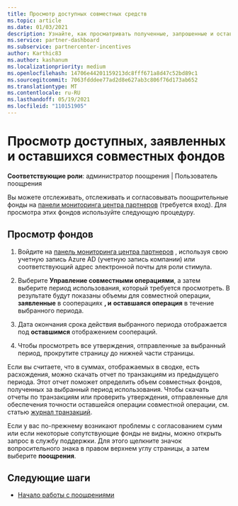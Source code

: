 ```yaml
---
title: Просмотр доступных совместных средств
ms.topic: article
ms.date: 01/03/2021
description: Узнайте, как просматривать полученные, запрошенные и оставшиеся сопутствующие фонды, просматривать сроки действия и выверять несогласованные суммы.
ms.service: partner-dashboard
ms.subservice: partnercenter-incentives
author: Karthic83
ms.author: kashanum
ms.localizationpriority: medium
ms.openlocfilehash: 14706e44201159213dc8fff671a8d47c52bd89c1
ms.sourcegitcommit: 7063fdddee77ad2d8e627ab3c806f76d173ab652
ms.translationtype: MT
ms.contentlocale: ru-RU
ms.lasthandoff: 05/19/2021
ms.locfileid: "110151905"
---
```

# <a name="view-available-earned-claimed-and-remaining-co-op-funds"></a>Просмотр доступных, заявленных и оставшихся совместных фондов

**Соответствующие роли**: администратор поощрения | Пользователь поощрения

Вы можете отслеживать, отслеживать и согласовывать поощрительные фонды на [панели мониторинга центра партнеров](https://partner.microsoft.com/dashboard/) (требуется вход). Для просмотра этих фондов используйте следующую процедуру.

## <a name="view-your-funds"></a>Просмотр фондов

1. Войдите на [панель мониторинга центра партнеров](https://partner.microsoft.com/dashboard/) , используя свою учетную запись Azure AD (учетную запись компании) или соответствующий адрес электронной почты для роли стимула.

2. Выберите **Управление совместными операциями**, а затем выберите период использования, который требуется просмотреть. В результате будут показаны объемы для совместной операции, **заявленные** в сооперациях **, и** **оставшаяся операция** в течение выбранного периода.

3. Дата окончания срока действия выбранного периода отображается под **оставшимся** отображением соопераций.  

4. Чтобы просмотреть все утверждения, отправленные за выбранный период, прокрутите страницу до нижней части страницы.

Если вы считаете, что в суммах, отображаемых в сводке, есть расхождения, можно скачать отчет по транзакциям из предыдущего периода. Этот отчет поможет определить объем совместных фондов, полученных за выбранный период использования. Чтобы скачать отчеты по транзакциям или проверить утверждения, отправленные для обеспечения точности оставшейся операции совместной операции, см. статью [журнал транзакций](./payout-statement.md#transaction-history).

Если у вас по-прежнему возникают проблемы с согласованием сумм или если некоторые сопутствующие фонды не видны, можно открыть запрос в службу поддержки. Для этого щелкните значок вопросительного знака в правом верхнем углу страницы, а затем выберите **поощрения**.

## <a name="next-steps"></a>Следующие шаги

- [Начало работы с поощрениями](incentives-get-started-intro.md)